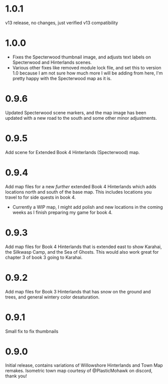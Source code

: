 # 1.0.1
v13 release, no changes, just verified v13 compatibility

# 1.0.0
- Fixes the Specterwood thumbnail image, and adjusts text labels on Specterwood and Hinterlands scenes.
- Various other fixes like removed module lock file, and set this to version 1.0 because I am not sure how much more I will be adding from here, I'm pretty happy with the Specterwood map as it is.

# 0.9.6
Updated Specterwood scene markers, and the map image has been updated with a new road to the south and some other minor adjustments.

# 0.9.5
Add scene for Extended Book 4 Hinterlands (Specterwood) map.

# 0.9.4
Add map files for a new *further* extended Book 4 Hinterlands which adds locations north and south of the base map. This includes locations you travel to for side quests in book 4.
- Currently a WIP map, I might add polish and new locations in the coming weeks as I finish preparing my game for book 4.

# 0.9.3
Add map files for Book 4 Hinterlands that is extended east to show Karahai, the Silkwasp Camp, and the Sea of Ghosts. This would also work great for chapter 3 of book 3 going to Karahai.

# 0.9.2
Add map files for Book 3 Hinterlands that has snow on the ground and trees, and general wintery color desaturation.

# 0.9.1
Small fix to fix thumbnails

# 0.9.0

Initial release, contains variations of Willowshore Hinterlands and Town Map remakes. Isometric town map courtesy of @PlasticMohawk on discord, thank you!